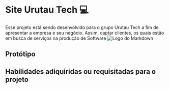 # Site Urutau Tech 💻
Esse projeto está sendo desenvolvido para o grupo Urutau Tech a fim de apresentar a empresa e seu negócio. Assim, captar clientes, os quais estão em busca de serviços na produção de Software
![Logo do Markdown](assets/Marca.jpg)

## Protótipo

## Habilidades adiquiridas ou requisitadas para o projeto
